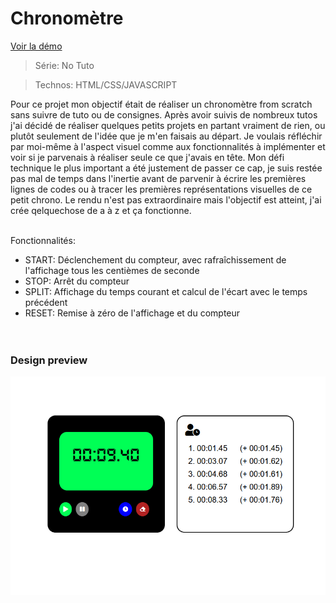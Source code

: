 # Chronomètre

[Voir la démo](https://virginiebouvarel.github.io/projets_perso/chronometer/)

> Série: No Tuto

> Technos: HTML/CSS/JAVASCRIPT

Pour ce projet mon objectif était de réaliser un chronomètre from scratch sans suivre de tuto ou de consignes. 
Après avoir suivis de nombreux tutos j'ai décidé de réaliser quelques petits projets en partant vraiment de rien, ou plutôt seulement de l'idée que je m'en faisais au départ. Je voulais réfléchir par moi-même à l'aspect visuel comme aux fonctionnalités à implémenter et voir si je parvenais à réaliser seule ce que j'avais en tête.
Mon défi technique le plus important a été justement de passer ce cap, je suis restée pas mal de temps dans l'inertie avant de parvenir à écrire les premières lignes de codes ou à tracer les premières représentations visuelles de ce petit chrono.
Le rendu n'est pas extraordinaire mais l'objectif est atteint, j'ai crée qelquechose de a à z et ça fonctionne.<br><br>


Fonctionnalités:
- START: Déclenchement du compteur, avec rafraîchissement de l'affichage tous les centièmes de seconde
- STOP: Arrêt du compteur
- SPLIT: Affichage du temps courant et calcul de l'écart avec le temps précédent
- RESET: Remise à zéro de l'affichage et du compteur <br><br><br>


### Design preview

![Design preview for this project ](./src/preview.png)





